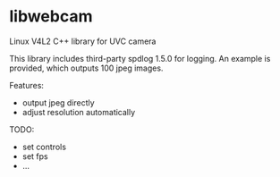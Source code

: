 # libwebcam
Linux V4L2 C++ library for UVC camera

This library includes third-party spdlog 1.5.0 for logging. An example is provided, which outputs 100 jpeg images.

Features:
- output jpeg directly
- adjust resolution automatically

TODO:
- set controls
- set fps
- ...
